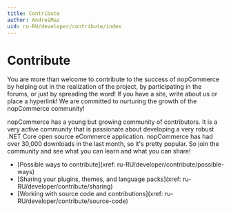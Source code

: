 ```yaml
---
title: Contribute
author: AndreiMaz
uid: ru-RU/developer/contribute/index
---
```


# Contribute

You are more than welcome to contribute to the success of nopCommerce by helping out in the realization of the project, by participating in the forums, or just by spreading the word! If you have a site, write about us or place a hyperlink! We are committed to nurturing the growth of the nopCommerce community!

nopCommerce has a young but growing community of contributors. It is a very active community that is passionate about developing a very robust .NET Core open source eCommerce application. nopCommerce has had over 30,000 downloads in the last month, so it's pretty popular. So join the community and see what you can learn and what you can share!

* [Possible ways to contribute](xref: ru-RU/developer/contribute/possible-ways)
* [Sharing your plugins, themes, and language packs](xref: ru-RU/developer/contribute/sharing)
* [Working with source code and contributions](xref: ru-RU/developer/contribute/source-code)
